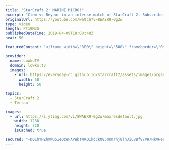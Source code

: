 ```yaml
---
title: "StarCraft 2: MARINE MICRO!"
excerpt: "Clem vs Reynor in an intense match of StarCraft 2. Subscribe for more videos: http://lowko.tv/youtube More StarCraft 2 casts: https://youtu.be/BfikSEkWzao  While Reynor obtains a small advantage in the early game, he loses a lot of his creep spread. Clem follows up the Hellbat aggression with relentless"
originalUrl: https://youtube.com/watch?v=8WAER9-0g2w
type: video
length: PT19M3S
publishedDateTime: 2019-04-09T18:08:48Z
heat: 50

featuredContent: "<iframe width=\"800\" height=\"500\" frameborder=\"0\" src=\"https://www.youtube.com/embed/8WAER9-0g2w\" allow=\"accelerometer; autoplay; encrypted-media; gyroscope; picture-in-picture\" allowfullscreen></iframe>"

provider:
  name: LowkoTV
  domain: lowko.tv
  images:
    - url: https://everyday-cc.github.io/starcraft2/assets/images/organizations/lowko.tv-50x50.jpg
      width: 50
      height: 50

topics:
  - StarCraft 2
  - Terran

images:
  - url: https://i.ytimg.com/vi/8WAER9-0g2w/maxresdefault.jpg
    width: 1280
    height: 720
    isCached: true

secured: "+DQLhYHZhmWu5IeQzeFAPWbTWXQIkcCkO85mKmrhj8lnJiC8BfV7VH/HkVHesE4EgrbhKe904Uhy1hDbI6PqRM1Vc5QDZ7r3bBY6ON7ZiMIiAQkg2s8/YK4zu/tG1PoQRtc/BipcDTKVJcW3RAKcV+9hNBw08si0Mo/MRa/8TB56Ot46u9CikkWLGB/iOSs3IxbXa2ts1nrByxo91X5mEvtqnTQJK6iyXD97qPxNkDN3TTZ1OZYhmHesw8cshl0kw7vgxOoPUxNe7ESQ7f7yIUEhAQqlHFkYnWEY9tPcjoRLUGHWT0F/YDN/a3VPGemjpLN1YlyCkweDdDPccyyinI65PBBynFwFBgXxeH2BGnYFofYs/wY0wRRKqNY5TNgp8Zi5ZuOhrjMfap6B1bfjRCFUTuAHRrh64q0Qhx/OVz0=;QY8HwYXc4a2/0+pmihfzUw=="
---
```


